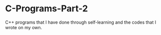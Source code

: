 # C-Programs-Part-2
C++ programs that I have done through self-learning and the codes that I wrote on my own.
